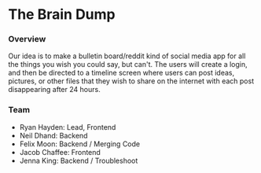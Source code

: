 # The Brain Dump

### Overview

Our idea is to make a bulletin board/reddit kind of social media app for all the things you wish you could say, but can't. The users will create a login, and then be directed to a timeline screen where users can post ideas, pictures, or other files that they wish to share on the internet with each post disappearing after 24 hours.

### Team

* Ryan Hayden: Lead, Frontend
* Neil Dhand: Backend
* Felix Moon: Backend / Merging Code
* Jacob Chaffee: Frontend 
* Jenna King: Backend / Troubleshoot


